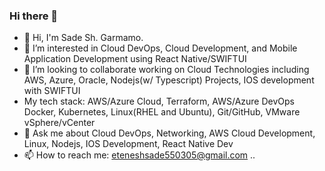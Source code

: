 ### Hi there 👋

 

- 👋 Hi, I'm Sade Sh. Garmamo.
- 👀 I’m interested in Cloud DevOps, Cloud Development, and Mobile Application Development using React Native/SWIFTUI
- 👯 I’m looking to collaborate working on Cloud Technologies including AWS, Azure, Oracle, Nodejs(w/ Typescript) Projects, IOS development with SWIFTUI
- My tech stack: AWS/Azure Cloud, Terraform, AWS/Azure DevOps Docker, Kubernetes, Linux(RHEL and Ubuntu), Git/GitHub, VMware vSphere/vCenter
- 💬 Ask me about Cloud DevOps, Networking, AWS Cloud Development, Linux, Nodejs, IOS Development, React Native Dev
- 📫 How to reach me: eteneshsade550305@gmail.com
..
